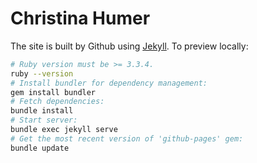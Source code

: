# Christina Humer

The site is built by Github using [Jekyll](https://jekyllrb.com/docs/installation).
To preview locally:

```sh
# Ruby version must be >= 3.3.4.
ruby --version
# Install bundler for dependency management:
gem install bundler
# Fetch dependencies:
bundle install
# Start server:
bundle exec jekyll serve 
# Get the most recent version of 'github-pages' gem:
bundle update
```
